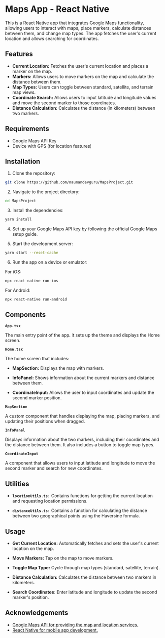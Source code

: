 # Maps App - React Native

This is a React Native app that integrates Google Maps functionality, allowing users to interact with maps, place markers, calculate distances between them, and change map types. The app fetches the user's current location and allows searching for coordinates.
## Features

- **Current Location:** Fetches the user's current location and places a marker on the map.
- **Markers:** Allows users to move markers on the map and calculate the distance between them.
- **Map Types:** Users can toggle between standard, satellite, and terrain map views.
- **Coordinate Search:** Allows users to input latitude and longitude values and move the second marker to those coordinates.
- **Distance Calculation:** Calculates the distance (in kilometers) between two markers.
## Requirements

- Google Maps API Key
- Device with GPS (for location features)
## Installation
    
1. Clone the repository:

```bash
git clone https://github.com/naumandevguru/MapsProject.git
```
2. Navigate to the project directory:

```bash
cd MapsProject
```

3. Install the dependencies:

```bash
yarn install
```

4. Set up your Google Maps API key by following the official Google Maps setup guide.

5. Start the development server:

```bash
yarn start --reset-cache
```

6. Run the app on a device or emulator:

For iOS:

```bash
npx react-native run-ios
```

For Android:

```bash
npx react-native run-android
```
## Components

**`App.tsx`**

The main entry point of the app. It sets up the theme and displays the Home screen.

**`Home.tsx`**

The home screen that includes:

- **MapSection:** Displays the map with markers.

- **InfoPanel:** Shows information about the current markers and distance between them.

- **CoordinateInput:** Allows the user to input coordinates and update the second marker position.

**`MapSection`**

A custom component that handles displaying the map, placing markers, and updating their positions when dragged.

**`InfoPanel`**

Displays information about the two markers, including their coordinates and the distance between them. It also includes a button to toggle map types.

**`CoordinateInput`**

A component that allows users to input latitude and longitude to move the second marker and search for new coordinates.
## Utilities

- **`locationUtils.ts:`** Contains functions for getting the current location and requesting location permissions.

- **`distanceUtils.ts:`** Contains a function for calculating the distance between two geographical points using the Haversine formula.
## Usage

- **Get Current Location:** Automatically fetches and sets the user's current location on the map.

- **Move Markers:** Tap on the map to move markers.

- **Toggle Map Type:** Cycle through map types (standard, satellite, terrain).

- **Distance Calculation:** Calculates the distance between two markers in kilometers.

- **Search Coordinates:** Enter latitude and longitude to update the second marker's position.


## Acknowledgements

 - [Google Maps API for providing the map and location services.](https://developers.google.com/maps/documentation/android-sdk)
 - [React Native for mobile app development.](https://reactnative.dev/)
